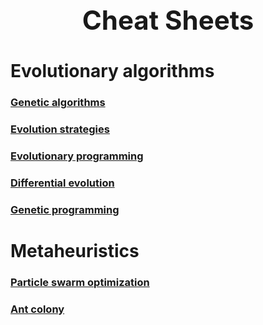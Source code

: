 <h1 align="center" style="font-size:3em">Cheat Sheets</h1>

# Evolutionary algorithms

### [Genetic algorithms]()

### [Evolution strategies]()

### [Evolutionary programming]()

### [Differential evolution]()

### [Genetic programming]()

# Metaheuristics

### [Particle swarm optimization]()

### [Ant colony]()